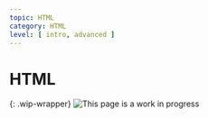 ```yaml
---
topic: HTML
category: HTML
level: [ intro, advanced ]
---
```


# HTML

{: .wip-wrapper}
![This page is a work in progress](https://media.giphy.com/media/SwP1HunIXetehTvy43/giphy.gif)
